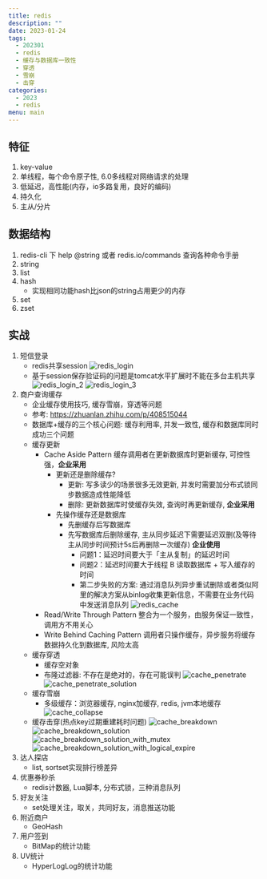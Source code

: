 ```yaml
---
title: redis
description: ""
date: 2023-01-24
tags:
  - 202301
  - redis
  - 缓存与数据库一致性
  - 穿透
  - 雪崩
  - 击穿
categories:
  - 2023
  - redis
menu: main
---
```



## 特征

1. key-value
2. 单线程，每个命令原子性, 6.0多线程对网络请求的处理
3. 低延迟，高性能(内存，io多路复用，良好的编码)
4. 持久化
5. 主从/分片

<!--more-->

## 数据结构

1. redis-cli 下 help @string 或者 redis.io/commands 查询各种命令手册
2. string
3. list
4. hash
   - 实现相同功能hash比json的string占用更少的内存
5. set
6. zset

## 实战

1. 短信登录
   - redis共享session
   ![redis_login](/imgs/redis_login.png)
   - 基于session保存验证码的问题是tomcat水平扩展时不能在多台主机共享
   ![redis_login_2](/imgs/redis_login_2.png)
   ![redis_login_3](/imgs/redis_login_3.png)
2. 商户查询缓存
   - 企业缓存使用技巧, 缓存雪崩，穿透等问题
   - 参考: <https://zhuanlan.zhihu.com/p/408515044>
   - 数据库+缓存的三个核心问题: 缓存利用率, 并发一致性, 缓存和数据库同时成功三个问题
   - 缓存更新
     - Cache Aside Pattern 缓存调用者在更新数据库时更新缓存, 可控性强，**企业采用**
       - 更新还是删除缓存?
         - 更新: 写多读少的场景很多无效更新, 并发时需要加分布式锁同步数据造成性能降低
         - 删除: 更新数据库时使缓存失效, 查询时再更新缓存, **企业采用**
       - 先操作缓存还是数据库
         - 先删缓存后写数据库
         - 先写数据库后删除缓存, 主从同步延迟下需要延迟双删(及等待主从同步时间预计5s后再删除一次缓存) **企业使用**
           - 问题1：延迟时间要大于「主从复制」的延迟时间
           - 问题2：延迟时间要大于线程 B 读取数据库 + 写入缓存的时间
           - 第二步失败的方案: 通过消息队列异步重试删除或者类似阿里的解决方案从binlog收集更新信息，不需要在业务代码中发送消息队列
         ![redis_cache](/imgs/redis_cache.png)
     - Read/Write Through Pattern 整合为一个服务，由服务保证一致性，调用方不用关心
     - Write Behind Caching Pattern 调用者只操作缓存，异步服务将缓存数据持久化到数据库, 风险太高
   - 缓存穿透
     - 缓存空对象
     - 布隆过滤器: 不存在是绝对的，存在可能误判
   ![cache_penetrate](/imgs/cache_penetrate.png)
   ![cache_penetrate_solution](/imgs/cache_penetrate_solution.png)
   - 缓存雪崩
     - 多级缓存：浏览器缓存, nginx加缓存, redis, jvm本地缓存
   ![cache_collapse](/imgs/cache_collapse.png)
   - 缓存击穿(热点key过期重建耗时问题)
   ![cache_breakdown](/imgs/cache_breakdown.png)
   ![cache_breakdown_solution](/imgs/cache_breakdown_solution.png)
   ![cache_breakdown_solution_with_mutex](/imgs/cache_breakdown_solution_with_mutex.png)
   ![cache_breakdown_solution_with_logical_expire](/imgs/cache_breakdown_solution_with_logical_expire.png)
1. 达人探店
   - list, sortset实现排行榜差异
2. 优惠券秒杀
   - redis计数器, Lua脚本, 分布式锁，三种消息队列
3. 好友关注
   - set处理关注，取关，共同好友，消息推送功能
4. 附近商户
   - GeoHash
5. 用户签到
   - BitMap的统计功能
6. UV统计
   - HyperLogLog的统计功能
